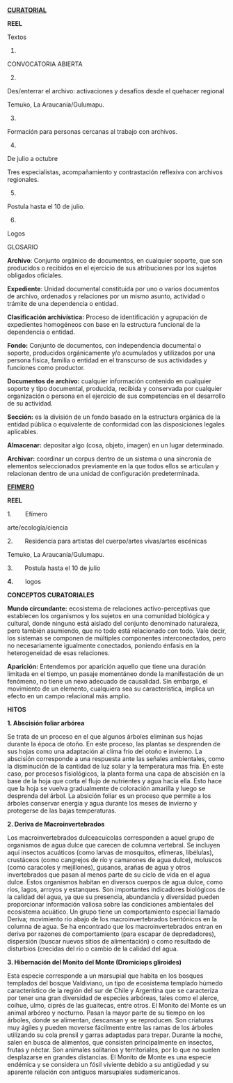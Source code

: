 **<u><span lang="ES">CURATORIAL</span></u>**

**REEL**

Textos

1.

CONVOCATORIA ABIERTA

2.

Des/enterrar el
archivo: activaciones y desafíos desde el quehacer regional

Temuko, La Araucanía/Gulumapu.

3.

Formación para
personas cercanas al trabajo con archivos.

4.

De julio a octubre

Tres especialistas,
acompañamiento y contrastación reflexiva con archivos regionales.

5.

Postula hasta el
10 de julio.

6.

Logos

GLOSARIO

**Archivo**: Conjunto orgánico de documentos, en
cualquier soporte, que son producidos o recibidos en el ejercicio de sus
atribuciones por los sujetos obligados oficiales.

**Expediente**: Unidad documental constituida por uno o
varios documentos de archivo, ordenados y relaciones por un mismo asunto,
actividad o trámite de una dependencia o entidad.

**Clasificación
archivística:** Proceso de
identificación y agrupación de expedientes homogéneos con base en la estructura
funcional de la dependencia o entidad.

**Fondo:** Conjunto de documentos, con independencia
documental o soporte, producidos orgánicamente y/o acumulados y utilizados por
una persona física, familia o entidad en el transcurso de sus actividades y
funciones como productor.

**Documentos de archivo:** cualquier información contenido en
cualquier soporte y tipo documental, producida, recibida y conservada por cualquier
organización o persona en el ejercicio de sus competencias en el desarrollo de
su actividad.

**Sección:** es la división de un fondo basado en la
estructura orgánica de la entidad pública o equivalente de conformidad con las
disposiciones legales aplicables.

**Almacenar:** depositar algo (cosa, objeto, imagen) en
un lugar determinado.

**Archivar:** coordinar un corpus dentro de un sistema
o una sincronía de elementos seleccionados previamente en la que todos ellos se
articulan y relacionan dentro de una unidad de configuración predeterminada.

**<u><span lang="ES">EFIMERO</span></u>**

**REEL**

1.        Efímero

arte/ecología/ciencia

2.       Residencia
para artistas del cuerpo/artes vivas/artes escénicas

Temuko, La Araucanía/Gulumapu.

3.       Postula
hasta el 10 de julio

**4.**       logos

**CONCEPTOS
CURATORIALES**

**Mundo
circundante:** ecosistema
de relaciones activo-perceptivas que establecen los organismos y los sujetos en
una comunidad biológica y cultural, donde ninguno está aislado del conjunto denominado
naturaleza, pero también asumiendo, que no todo está relacionado con todo. Vale
decir, los sistemas se componen de múltiples componentes interconectados, pero
no necesariamente igualmente conectados, poniendo énfasis en la heterogeneidad
de esas relaciones.

**Aparición:** Entendemos por aparición aquello que tiene
una duración limitada en el tiempo, un pasaje momentáneo donde la manifestación
de un fenómeno, no tiene un nexo adecuado de causalidad. Sin embargo, el
movimiento de un elemento, cualquiera sea su característica, implica un efecto
en un campo relacional más amplio.

**HITOS**

**1. Abscisión
foliar arbórea**

Se trata de un
proceso en el que algunos árboles eliminan sus hojas durante la época de otoño. En este proceso, las plantas se desprenden de sus hojas como una adaptación
al clima frío del otoño e invierno. La abscisión corresponde a una respuesta ante
las señales ambientales, como la disminución de la cantidad de luz solar y la
temperatura mas fría. En este caso, por procesos fisiológicos, la planta forma
una capa de abscisión en la base de la hoja que corta el flujo de nutrientes y agua
hacia ella. Esto hace que la hoja se vuelva gradualmente de coloración amarilla
y luego se desprenda del árbol. La absición foliar es un proceso que permite a
los árboles conservar energía y agua durante los meses de invierno y protegerse
de las bajas temperaturas.

**2. Deriva de
Macroinvertebrados**

Los
macroinvertebrados dulceacuícolas corresponden a aquel grupo de organismos de agua
dulce que carecen de columna vertebral. Se incluyen aquí insectos acuáticos
(como larvas de mosquitos, efímeras, libélulas), crustáceos (como cangrejos de
río y camarones de agua dulce), moluscos (como caracoles y mejillones),
gusanos, arañas de agua y otros invertebrados que pasan al menos parte de su
ciclo de vida en el agua dulce. Estos organismos habitan en diversos cuerpos de
agua dulce, como ríos, lagos, arroyos y estanques. Son importantes indicadores
biológicos de la calidad del agua, ya que su presencia, abundancia y diversidad
pueden proporcionar información valiosa sobre las condiciones ambientales del
ecosistema acuático. Un grupo tiene un comportamiento especial llamado Deriva;
movimiento río abajo de los macroinvertebrados bentónicos en la columna de
agua. Se ha encontrado que los macroinvertebrados entran en deriva por razones
de comportamiento (para escapar de depredadores), dispersión (buscar nuevos
sitios de alimentación) o como resultado de disturbios (crecidas del río o
cambio de la calidad del agua.

**3. Hibernación
del Monito del Monte (Dromiciops gliroides)**

Esta especie
corresponde a un marsupial que habita en los bosques templados del bosque
Valdiviano, un tipo de ecosistema templado húmedo característico de la región
del sur de Chile y Argentina que se caracteriza por tener una gran diversidad de
especies arbóreas, tales como el alerce, coihue, ulmo, ciprés de las guaitecas,
entre otros. El Monito del Monte es un animal arbóreo y nocturno. Pasan la
mayor parte de su tiempo en los árboles, donde se alimentan, descansan y se
reproducen. Son criaturas muy ágiles y pueden moverse fácilmente entre las
ramas de los árboles utilizando su cola prensil y garras adaptadas para trepar.
Durante la noche, salen en busca de alimentos, que consisten principalmente en
insectos, frutas y néctar. Son animales solitarios y territoriales, por lo que
no suelen desplazarse en grandes distancias. El Monito de Monte es una especie
endémica y se considera un fósil viviente debido a su antigüedad y su aparente
relación con antiguos marsupiales sudamericanos.

